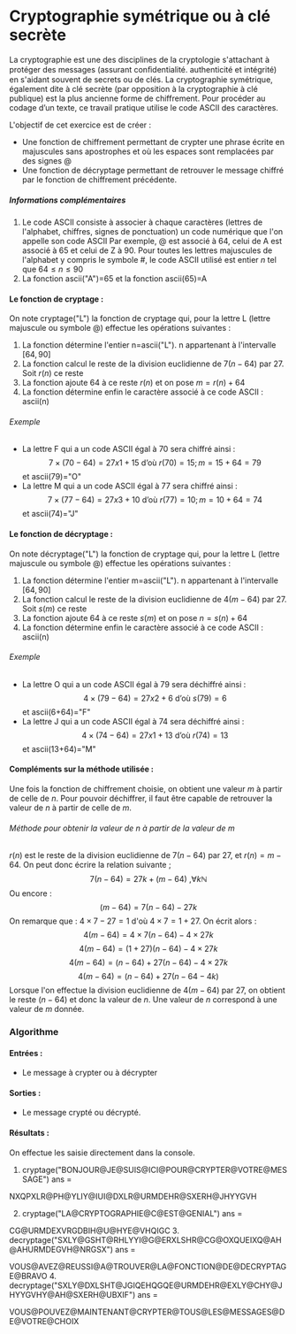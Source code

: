 # Cryptographie symétrique ou à clé secrète


La cryptographie est une des disciplines de la cryptologie s'attachant à
protéger des messages (assurant conﬁdentialité. authenticité et intégrité) en s'aidant souvent de secrets ou de clés.
La cryptographie symétrique, également dite à clé secrète (par opposition à la cryptographie à clé publique) est la plus ancienne forme de chiffrement.
Pour procéder au codage d’un texte, ce travail pratique utilise le code
ASCII des caractères.

L'objectif de cet exercice est de créer :
- Une fonction de chiffrement permettant de crypter une phrase écrite en majuscules sans apostrophes et où les espaces sont remplacées par des signes @
- Une fonction de décryptage permettant de retrouver le message chiffré par le fonction de chiffrement précédente.

##### Informations complémentaires
1. Le code ASCII consiste à associer à chaque caractères (lettres de l'alphabet, chiffres, signes de ponctuation) un code numérique que l'on appelle son code ASCII
Par exemple, @ est associé à 64, celui de A est associé à 65 et celui de Z à 90.
Pour toutes les lettres majuscules de l'alphabet y compris le symbole #, le code ASCII utilisé  est entier $n$ tel que $64\leq n \leq 90$
2. La fonction ascii("A")=65 et la fonction ascii(65)=A

#### Le fonction de cryptage :
On note cryptage("L") la fonction de cryptage qui, pour la lettre L (lettre majuscule ou symbole @) effectue les opérations suivantes :
1. La fonction détermine l'entier n=ascii("L"). n appartenant à l'intervalle $[64,90]$
2. La fonction calcul le reste de la division euclidienne de $7(n-64)$ par $27$. Soit $r(n)$ ce reste
3. La fonction ajoute 64 à ce reste $r(n)$ et on pose $m=r(n)+64$  
4. La fonction détermine enfin le caractère associé à ce code ASCII : ascii(n)

###### Exemple
- La lettre F qui a un code ASCII égal à 70 sera chiffré ainsi :
$$7\times(70-64) = 27 x 1 + 15\textrm{ d'où } r(70)=15;m=15+64 = 79$$
et ascii(79)="O"
- La lettre M qui a un code ASCII égal à 77 sera chiffré ainsi :
$$7\times(77-64) = 27 x 3 + 10\textrm{ d'où } r(77)=10;m=10+64 = 74$$
et ascii(74)="J"


#### Le fonction de décryptage :
On note décryptage("L") la fonction de cryptage qui, pour la lettre L (lettre majuscule ou symbole @) effectue les opérations suivantes :
1. La fonction détermine l'entier m=ascii("L"). n appartenant à l'intervalle $[64,90]$
2. La fonction calcul le reste de la division euclidienne de $4(m-64)$ par $27$. Soit $s(m)$ ce reste
3. La fonction ajoute 64 à ce reste $s(m)$ et on pose $n=s(n)+64$  
4. La fonction détermine enfin le caractère associé à ce code ASCII : ascii(n)

###### Exemple
- La lettre O qui a un code ASCII égal à 79 sera déchiffré ainsi :
$$4\times(79-64) = 27 x 2 + 6\textrm{ d'où } s(79)=6$$
et ascii(6+64)="F"
- La lettre J qui a un code ASCII égal à 74 sera déchiffré ainsi :
$$4\times(74-64) = 27 x 1 + 13\textrm{ d'où } r(74)=13$$
et ascii(13+64)="M"

#### Compléments sur la méthode utilisée :
Une fois la fonction de chiffrement choisie, on obtient une valeur $m$ à partir de celle de $n$. Pour pouvoir déchiffrer, il faut être capable de retrouver la valeur de $n$ à partir de celle de $m$.
###### Méthode pour obtenir la valeur de $n$ à partir de la valeur de $m$
$r(n)$ est le reste de la division euclidienne de
$7(n-64)$ par $27$, et $r(n)=m-64$.
On peut donc écrire la relation suivante ;
$$7(n-64)=27k+(m-64)\textrm{ ,}\forall k \mathbb{N}$$
Ou encore :
$$(m-64) = 7(n-64) - 27k$$
On remarque que : $4\times 7 - 27 = 1$ d'où $4\times 7 = 1 + 27$.
On écrit alors :
$$4(m-64) = 4\times 7(n-64) - 4\times 27k$$
$$4(m-64) = (1+27)(n-64)-4\times 27k$$
$$4(m-64) = (n-64) + 27(n-64) -4\times 27k$$
$$4(m-64) = (n-64) + 27(n-64-4k)$$
Lorsque l'on effectue la division euclidienne de $4(m-64)$ par $27$, on obtient le reste $(n-64)$ et donc la valeur de $n$.
Une valeur de $n$ correspond à une valeur de $m$ donnée.


### Algorithme
#### Entrées :
  - Le message à crypter ou à décrypter

#### Sorties :
  - Le message crypté ou décrypté.

#### Résultats :
On effectue les saisie directement dans la console.
1.  cryptage("BONJOUR@JE@SUIS@ICI@POUR@CRYPTER@VOTRE@MESSAGE")
 ans  =

 NXQPXLR@PH@YLIY@IUI@DXLR@URMDEHR@SXERH@JHYYGVH

2. cryptage("LA@CRYPTOGRAPHIE@C@EST@GENIAL")
 ans  =

 CG@URMDEXVRGDBIH@U@HYE@VHQIGC
3. decryptage("SXLY@GSHT@RHLYYI@G@ERXLSHR@CG@OXQUEIXQ@AH@AHURMDEGVH@NRGSX")
 ans  =

 VOUS@AVEZ@REUSSI@A@TROUVER@LA@FONCTION@DE@DECRYPTAGE@BRAVO
4. decryptage("SXLY@DXLSHT@JGIQEHQGQE@URMDEHR@EXLY@CHY@JHYYGVHY@AH@SXERH@UBXIF")
 ans  =

 VOUS@POUVEZ@MAINTENANT@CRYPTER@TOUS@LES@MESSAGES@DE@VOTRE@CHOIX
